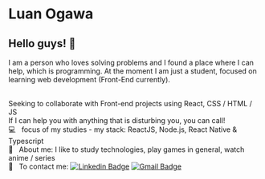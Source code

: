 # Luan Ogawa

## Hello guys! 👋
I am a person who loves solving problems and I found a place where I can help, which is programming.
At the moment I am just a student, focused on learning web development (Front-End currently).

 <br/> Seeking to collaborate with Front-end projects using React, CSS / HTML / JS
 <br/> If I can help you with anything that is disturbing you, you can call!
 <br/> :computer: &nbsp; focus of my studies - my stack: ReactJS, Node.js, React Native & Typescript
 <br/> 💬  &nbsp; About me: I like to study technologies, play games in general, watch anime / series
 <br/> :email: &nbsp; To contact me: [![Linkedin Badge](https://img.shields.io/badge/-LuanOgawa-blue?style=flat-square&logo=Linkedin&logoColor=white&link=https://www.linkedin.com/in/luan-ogawa/)](https://www.linkedin.com/in/luan-ogawa/) 
[![Gmail Badge](https://img.shields.io/badge/-ogawa.luan@gmail.com-c14438?style=flat-square&logo=Gmail&logoColor=white&link=mailto:ogawa.luan@gmail.com)](mailto:ogawa.luan@gmail.com)

